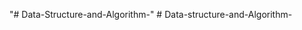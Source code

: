 "# Data-Structure-and-Algorithm-" 
#   D a t a - s t r u c t u r e - a n d - A l g o r i t h m -  
 